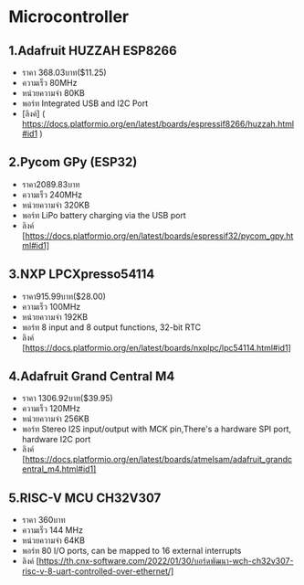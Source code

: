# Microcontroller
## 1.Adafruit HUZZAH ESP8266
- ราคา 368.03บาท($11.25)
- ความเร็ว 80MHz
- หน่วยความจำ 80KB
- พอร์ท Integrated USB and I2C Port
- [ลิงค์] ( https://docs.platformio.org/en/latest/boards/espressif8266/huzzah.html#id1 )
## 2.Pycom GPy (ESP32)
- ราคา2089.83บาท
- ความเร็ว 240MHz
- หน่วยความจำ 320KB
- พอร์ท LiPo battery charging via the USB port
- ลิงค์ [https://docs.platformio.org/en/latest/boards/espressif32/pycom_gpy.html#id1]
## 3.NXP LPCXpresso54114
- ราคา915.99บาท($28.00)
- ความเร็ว 100MHz
- หน่วยความจำ 192KB
- พอร์ท 8 input and 8 output functions, 32-bit RTC
- ลิงค์ [https://docs.platformio.org/en/latest/boards/nxplpc/lpc54114.html#id1]
## 4.Adafruit Grand Central M4
- ราคา 1306.92บาท($39.95)
- ความเร็ว 120MHz
- หน่วยความจำ 256KB
- พอร์ท Stereo I2S input/output with MCK pin,There's a hardware SPI port, hardware I2C port
- ลิงค์ [https://docs.platformio.org/en/latest/boards/atmelsam/adafruit_grandcentral_m4.html#id1]
## 5.RISC-V MCU CH32V307
- ราคา 360บาท
- ความเร็ว 144 MHz
- หน่วยความจำ 64KB 
- พอร์ท 80 I/O ports, can be mapped to 16 external interrupts
- ลิงค์ [https://th.cnx-software.com/2022/01/30/บอร์ดพัฒนา-wch-ch32v307-risc-v-8-uart-controlled-over-ethernet/]
